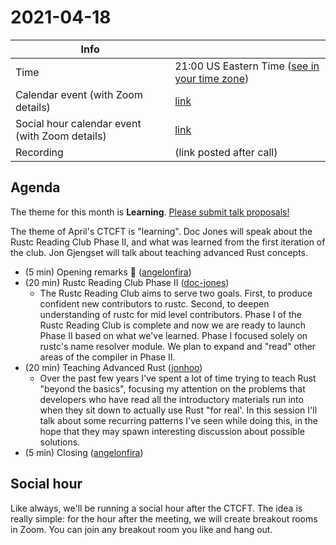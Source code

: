 # 2021-04-18

| Info                                           |                                                 |
| ---------------------------------------------- | ----------------------------------------------- |
| Time                                           | 21:00 US Eastern Time ([see in your time zone]) |
| Calendar event (with Zoom details)             | [link][cal]                                     |
| Social hour calendar event (with Zoom details) | [link][calsh]                                   |
| Recording                                      | (link posted after call)                        |

[see in your time zone]: https://everytimezone.com/s/497ef0a9

[cal]: https://calendar.google.com/event?action=TEMPLATE&tmeid=MzNnbWI1ODJoZDYyaG51cm4zZDgxY2I4ZGsgN24wdnZvcWZlMGtibms2aTA0dWl1NTJ0MzBAZw&tmsrc=7n0vvoqfe0kbnk6i04uiu52t30%40group.calendar.google.com
[calsh]: https://calendar.google.com/event?action=TEMPLATE&tmeid=NWltcW8ybDlhNTV1YWF0aThnYzdpbXBibWwgN24wdnZvcWZlMGtibms2aTA0dWl1NTJ0MzBAZw&tmsrc=7n0vvoqfe0kbnk6i04uiu52t30%40group.calendar.google.com

## Agenda

The theme for this month is **Learning**. [Please submit talk proposals!](https://github.com/rust-lang/ctcft/issues/new/choose)

The theme of April's CTCFT is "learning". Doc Jones will speak about the Rustc
Reading Club Phase II, and what was learned from the first iteration of the
club. Jon Gjengset will talk about teaching advanced Rust concepts.

- (5 min) Opening remarks 👋 ([angelonfira])
- (20 min) Rustc Reading Club Phase II ([doc-jones])
    - The Rustc Reading Club aims to serve two goals. First, to produce
      confident new contributors to rustc. Second, to deepen understanding of
      rustc for mid level contributors. Phase I of the Rustc Reading Club is
      complete and now we are ready to launch Phase II based on what we've
      learned. Phase I focused solely on rustc's name resolver module. We plan
      to expand and "read" other areas of the compiler in Phase II.
- (20 min) Teaching Advanced Rust ([jonhoo])
    - Over the past few years I've spent a lot of time trying to teach Rust
      "beyond the basics", focusing my attention on the problems that developers
      who have read all the introductory materials run into when they sit down
      to actually use Rust "for real'. In this session I'll talk about some
      recurring patterns I've seen while doing this, in the hope that they may
      spawn interesting discussion about possible solutions.
- (5 min) Closing ([angelonfira])

[angelonfira]: https://github.com/angelonfira
[doc-jones]: https://github.com/doc-jones
[jonhoo]: https://github.com/jonhoo

## Social hour

Like always, we'll be running a social hour after the CTCFT. The idea is really
simple: for the hour after the meeting, we will create breakout rooms in Zoom.
You can join any breakout room you like and hang out.

[ctcft calendar]: https://calendar.google.com/calendar/embed?src=7n0vvoqfe0kbnk6i04uiu52t30%40group.calendar.google.com
